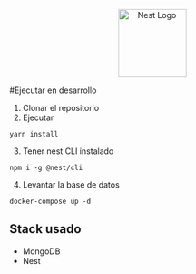 <p align="center">
  <a href="http://nestjs.com/" target="blank"><img src="https://nestjs.com/img/logo-small.svg" width="120" alt="Nest Logo" /></a>
</p>


#Ejecutar en desarrollo 
1. Clonar el repositorio
2. Ejecutar
```
yarn install
```
3. Tener nest CLI instalado
```
npm i -g @nest/cli
```  
4. Levantar la base de datos
```
docker-compose up -d
```

## Stack usado
* MongoDB
* Nest